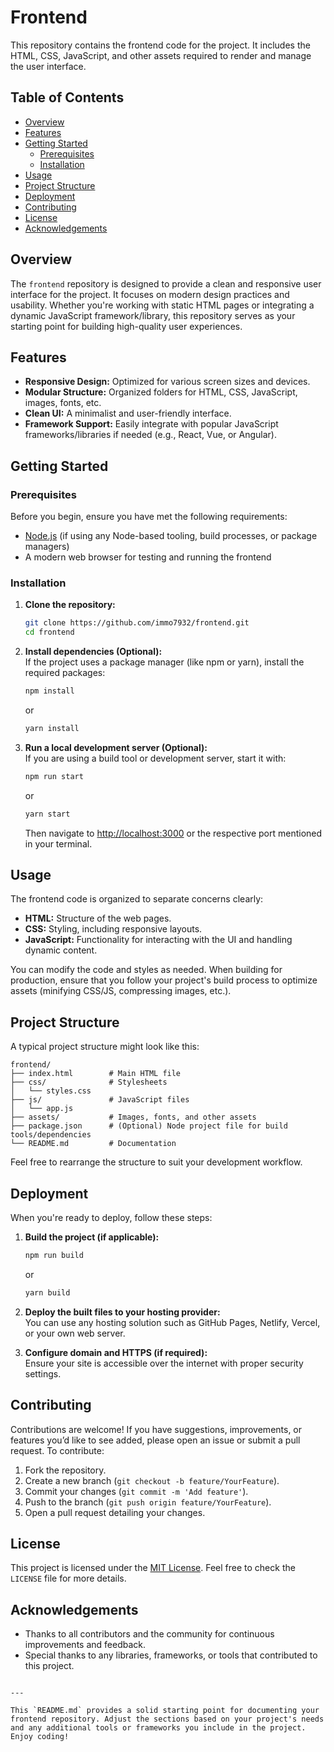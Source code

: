 

# Frontend

This repository contains the frontend code for the project. It includes the HTML, CSS, JavaScript, and other assets required to render and manage the user interface.

## Table of Contents

- [Overview](#overview)
- [Features](#features)
- [Getting Started](#getting-started)
  - [Prerequisites](#prerequisites)
  - [Installation](#installation)
- [Usage](#usage)
- [Project Structure](#project-structure)
- [Deployment](#deployment)
- [Contributing](#contributing)
- [License](#license)
- [Acknowledgements](#acknowledgements)

## Overview

The `frontend` repository is designed to provide a clean and responsive user interface for the project. It focuses on modern design practices and usability. Whether you're working with static HTML pages or integrating a dynamic JavaScript framework/library, this repository serves as your starting point for building high-quality user experiences.

## Features

- **Responsive Design:** Optimized for various screen sizes and devices.
- **Modular Structure:** Organized folders for HTML, CSS, JavaScript, images, fonts, etc.
- **Clean UI:** A minimalist and user-friendly interface.
- **Framework Support:** Easily integrate with popular JavaScript frameworks/libraries if needed (e.g., React, Vue, or Angular).

## Getting Started

### Prerequisites

Before you begin, ensure you have met the following requirements:
- [Node.js](https://nodejs.org/en/download/) (if using any Node-based tooling, build processes, or package managers)
- A modern web browser for testing and running the frontend

### Installation

1. **Clone the repository:**

   ```bash
   git clone https://github.com/immo7932/frontend.git
   cd frontend
   ```

2. **Install dependencies (Optional):**  
   If the project uses a package manager (like npm or yarn), install the required packages:

   ```bash
   npm install
   ```
   or

   ```bash
   yarn install
   ```

3. **Run a local development server (Optional):**  
   If you are using a build tool or development server, start it with:

   ```bash
   npm run start
   ```
   or

   ```bash
   yarn start
   ```

   Then navigate to [http://localhost:3000](http://localhost:3000) or the respective port mentioned in your terminal.

## Usage

The frontend code is organized to separate concerns clearly:
- **HTML:** Structure of the web pages.
- **CSS:** Styling, including responsive layouts.
- **JavaScript:** Functionality for interacting with the UI and handling dynamic content.

You can modify the code and styles as needed. When building for production, ensure that you follow your project's build process to optimize assets (minifying CSS/JS, compressing images, etc.).

## Project Structure

A typical project structure might look like this:

```plaintext
frontend/
├── index.html        # Main HTML file
├── css/              # Stylesheets
│   └── styles.css
├── js/               # JavaScript files
│   └── app.js
├── assets/           # Images, fonts, and other assets
├── package.json      # (Optional) Node project file for build tools/dependencies
└── README.md         # Documentation
```

Feel free to rearrange the structure to suit your development workflow.

## Deployment

When you're ready to deploy, follow these steps:

1. **Build the project (if applicable):**

   ```bash
   npm run build
   ```
   or

   ```bash
   yarn build
   ```

2. **Deploy the built files to your hosting provider:**  
   You can use any hosting solution such as GitHub Pages, Netlify, Vercel, or your own web server.

3. **Configure domain and HTTPS (if required):**  
   Ensure your site is accessible over the internet with proper security settings.

## Contributing

Contributions are welcome! If you have suggestions, improvements, or features you’d like to see added, please open an issue or submit a pull request. To contribute:

1. Fork the repository.
2. Create a new branch (`git checkout -b feature/YourFeature`).
3. Commit your changes (`git commit -m 'Add feature'`).
4. Push to the branch (`git push origin feature/YourFeature`).
5. Open a pull request detailing your changes.

## License

This project is licensed under the [MIT License](LICENSE). Feel free to check the `LICENSE` file for more details.

## Acknowledgements

- Thanks to all contributors and the community for continuous improvements and feedback.
- Special thanks to any libraries, frameworks, or tools that contributed to this project.

```

---

This `README.md` provides a solid starting point for documenting your frontend repository. Adjust the sections based on your project's needs and any additional tools or frameworks you include in the project. Enjoy coding!
